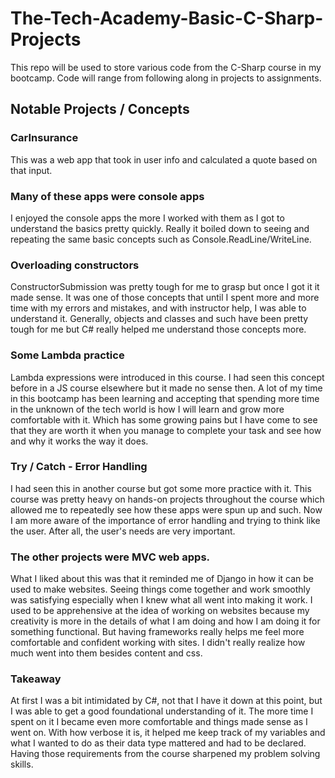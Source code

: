 # The-Tech-Academy-Basic-C-Sharp-Projects
This repo will be used to store various code from the C-Sharp course in my bootcamp. Code will range from following along in projects to assignments.
## Notable Projects / Concepts
### CarInsurance
This was a web app that took in user info and calculated a quote based on that input. 

### Many of these apps were console apps
I enjoyed the console apps the more I worked with them as I got to understand the basics pretty quickly. 
Really it boiled down to seeing and repeating the same basic concepts such as Console.ReadLine/WriteLine. 

### Overloading constructors
ConstructorSubmission was pretty tough for me to grasp but once I got it it made sense. 
It was one of those concepts that until I spent more and more time with my errors and mistakes, and with instructor help, I was able to understand it.
Generally, objects and classes and such have been pretty tough for me but C# really helped me understand those concepts more. 

### Some Lambda practice
Lambda expressions were introduced in this course. I had seen this concept before in a JS course elsewhere but it made no sense then.
A lot of my time in this bootcamp has been learning and accepting that spending more time in the unknown of the tech world is how 
I will learn and grow more comfortable with it. Which has some growing pains but I have come to see that they are worth it when you 
manage to complete your task and see how and why it works the way it does. 

### Try / Catch - Error Handling
I had seen this in another course but got some more practice with it. This course was pretty heavy on hands-on projects throughout the course
which allowed me to repeatedly see how these apps were spun up and such. Now I am more aware of the importance of error handling and trying to 
think like the user. After all, the user's needs are very important. 

### The other projects were MVC web apps. 
What I liked about this was that it reminded me of Django in how it can be used to make websites. 
Seeing things come together and work smoothly was satisfying especially when I knew what all went into making it work. 
I used to be apprehensive at the idea of working on websites because my creativity is more in the details of what I am doing
and how I am doing it for something functional. But having frameworks really helps me feel more comfortable and confident working with sites. 
I didn't really realize how much went into them besides content and css. 

### Takeaway
At first I was a bit intimidated by C#, not that I have it down at this point, but I was able to get a good foundational understanding of it. 
The more time I spent on it I became even more comfortable and things made sense as I went on. 
With how verbose it is, it helped me keep track of my variables and what I wanted to do as their data type mattered and had to be declared. 
Having those requirements from the course sharpened my problem solving skills.
